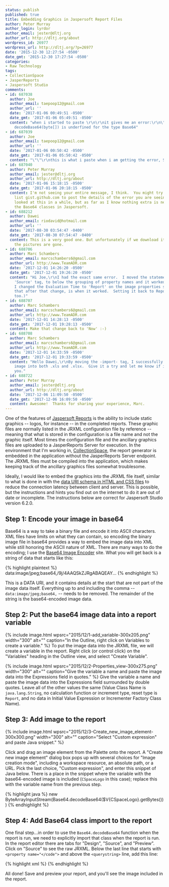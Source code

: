 ```yaml
---
status: publish
published: true
title: Embedding Graphics in Jaspersoft Report Files
author: Peter Murray
author_login: lyrdor
author_email: jester@dltj.org
author_url: http://dltj.org/about
wordpress_id: 26977
wordpress_url: http://dltj.org/?p=26977
date: '2015-12-30 12:27:54 -0500'
date_gmt: '2015-12-30 17:27:54 -0500'
categories:
- Raw Technology
tags:
- CollectionSpace
- JasperReports
- Jaspersoft Studio
comments:
- id: 687038
  author: Joe
  author_email: taepoop12@gmail.com
  author_url: ''
  date: '2017-01-06 00:49:51 -0500'
  date_gmt: '2017-01-06 05:49:51 -0500'
  content: "when i started to paste \r\n\r\nit gives me an error:\r\n\"The method
    decodeBase64(byte[]) is underfined for the type Base64"
- id: 687039
  author: Joe
  author_email: taepoop12@gmail.com
  author_url: ''
  date: '2017-01-06 00:50:42 -0500'
  date_gmt: '2017-01-06 05:50:42 -0500'
  content: "\"\"\r\nthis is what i paste when i am getting the error, STEP 4"
- id: 687040
  author: Peter Murray
  author_email: jester@dltj.org
  author_url: http://dltj.org/about
  date: '2017-01-06 15:18:15 -0500'
  date_gmt: '2017-01-06 20:18:15 -0500'
  content: I'm not seeing your entire message, I think.  You might try using a service
    list gist.github.com to post the details of the error you are seeing.  I haven't
    looked at this in a while, but as far as I know nothing extra is needed to include
    the Base64 classes in Jaspersoft.
- id: 688212
  author: Dawei
  author_email: riodavid@hotmail.com
  author_url: ''
  date: '2017-08-30 03:54:47 -0400'
  date_gmt: '2017-08-30 07:54:47 -0400'
  content: This is a very good one. But unfortunately if we download it into excel,
    the pictures are gone.
- id: 688706
  author: Marc Schambers
  author_email: marcschambers6@gmail.com
  author_url: http://www.TeamADR.com
  date: '2017-12-01 14:26:20 -0500'
  date_gmt: '2017-12-01 19:26:20 -0500'
  content: "Hi Joe,\r\nI had the exact same error.  I moved the statement, in the
    'Source' tag, to below the grouping of property names and it worked:\r\n \t\r\n\t\r\n\t\r\n\t\r\n\t\r\n\r\nAlso,
    I changed the Evaluation Time to 'Report' on the image properties screen.  (Weird
    that after that change, is when it worked.  Setting it back to Report, works now
    too.)"
- id: 688707
  author: Marc Schambers
  author_email: marcschambers6@gmail.com
  author_url: http://www.TeamADR.com
  date: '2017-12-01 14:28:13 -0500'
  date_gmt: '2017-12-01 19:28:13 -0500'
  content: Make that change back to 'Now' :-)
- id: 688708
  author: Marc Schambers
  author_email: marcschambers6@gmail.com
  author_url: http://www.TeamADR.com
  date: '2017-12-01 14:33:59 -0500'
  date_gmt: '2017-12-01 19:33:59 -0500'
  content: "Hello Dawei,\r\nBy moving the -import- tag, I successfully imported the
    image into both .xls and .xlsx.  Give it a try and let me know if it works for
    you."
- id: 688722
  author: Peter Murray
  author_email: jester@dltj.org
  author_url: http://dltj.org/about
  date: '2017-12-06 11:09:50 -0500'
  date_gmt: '2017-12-06 16:09:50 -0500'
  content: Awesome!  Thanks for sharing your experience, Marc.
---
```

One of the features of [Jaspersoft Reports](http://www.jaspersoft.com/reporting-software "Reporting Software - TIBCO Jaspersoft") is the ability to include static graphics -- logos, for instance -- in the completed reports. These graphic files are normally listed in the JRXML configuration file by reference -- meaning that what is stored in the configuration is a file name and not the graphic itself. Most times the configuration file and the ancillary graphics files are uploaded to a JasperReports Server for execution. In the environment that I'm working in, [CollectionSpace](http://collectionspace.org/ "http://collectionspace.org/"), the report generator is embedded in the application without the JasperReports Server endpoint. The JRXML files must be compiled into the application, which makes keeping track of the ancillary graphics files somewhat troublesome.

Ideally, I would like to embed the graphics into the JRXML file itself, similar to what is done in with the [data URI schema in HTML and CSS files](https://en.wikipedia.org/wiki/Data_URI_scheme "Data URI Schema - Wikipedia") to reduce the connection latency between client and server. This is possible, but the instructions and hints you find out on the internet to do it are out of date or incomplete. The instructions below are correct for Jaspersoft Studio version 6.2.0.

## Step 1: Encode your image in base64

Base64 is a way to take a binary file and encode it into ASCII characters. XML files have limits on what they can contain, so encoding the binary image file in base64 provides a way to embed the image data into XML while still honoring the ASCII nature of XML. There are many ways to do the encoding; I use the [Base64 Image Encoder](https://www.base64-image.de/) site. What you will get back is a string of data that starts like this:

{% highlight plaintext %}
data:image/jpeg;base64,/9j/4AAQSkZJRgABAQEAY...
{% endhighlight %}

This is a DATA URI, and it contains details at the start that are not part of the image data itself. Everything up to and including the comma -- `data:image/jpeg;base64,` -- needs to be removed. The remainder of the string is the base64-encoded image data.

## Step 2: Put the base64 image data into a report variable
{% include image.html
    wpsrc="2015/12/1-add_variable-300x205.png"
    width="300"
    alt=""
    caption="In the Outline, right click on Variables to create a variable."
%}
To put the image data into the JRXML file, we will create a variable in the report. Right click (or control click) on the "Variables" heading in the Outline view, and select "Create Variable".  

{% include image.html
    wpsrc="2015/12/2-Properties_view-300x275.png"
    width="300"
    alt=""
    caption="Give the variable a name and paste the image data into the Expressions field in quotes."
%}
Give the variable a name and paste the image data into the Expressions field surrounded by double quotes. Leave all of the other values the same (Value Class Name is `java.lang.String`, no calculation function or increment type, reset type is `Report`, and no data in Initial Value Expression or Incrementer Factory Class Name).

## Step 3: Add image to the report
{% include image.html
    wpsrc="2015/12/3-Create_new_image_element-300x300.png"
    width="300"
    alt=""
    caption="Select \"Custom expression\" and paste Java snippet."
%}

Click and drag an image element from the Palette onto the report. A "Create new image element" dialog box pops up with several choices for "Image creation mode", including a workspace resource, an absolute path, or a URL. Pick the last choice, "Custom expression", and enter this snippet of Java below. There is a place in the snippet where the variable with the base64-encoded image is included (`CSpaceLogo` in this case); replace this with the variable name from the previous step.

{% highlight java %}
new ByteArrayInputStream(Base64.decodeBase64($V{CSpaceLogo}.getBytes()))
{% endhighlight %}

## Step 4: Add Base64 class import to the report

One final step...in order to use the `Base64.decodeBase64` function when the report is run, we need to explicitly import that class when the report is run. In the report editor there are tabs for "Design", "Source", and "Preview". Click on "Source" to see the raw JRXML. Below the last line that starts with `<property name="</code">` and above the `<querystring>` line, add this line:

{% highlight xml %}
<import value="org.apache.commons.codec.binary.Base64"></import>
{% endhighlight %}

All done! Save and preview your report, and you'll see the image included in the report.
